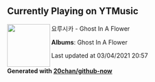 ## Currently Playing on YTMusic

[<img align="left" width="100" src="https://lh3.googleusercontent.com/Qp_TrHwXUl7FsxB6XYrT7Ci2MGMABcdEKqGakA0tXsiYfekO-3gXaqeC1CeokQ1snkL45w7VCPyRPDVi">](https://music.youtube.com/watch?v=qaOPHnbaBdM)

요루시카 - Ghost In A Flower

**Albums**: Ghost In A Flower

Last updated at 03/04/2021 20:57

#### Generated with [20chan/github-now](https://github.com/20chan/github-now)


<!--
**20chan/20chan** is a ✨ _special_ ✨ repository because its `README.md` (this file) appears on your GitHub profile.

Here are some ideas to get you started:

- 🔭 I’m currently working on ...
- 🌱 I’m currently learning ...
- 👯 I’m looking to collaborate on ...
- 🤔 I’m looking for help with ...
- 💬 Ask me about ...
- 📫 How to reach me: ...
- 😄 Pronouns: ...
- ⚡ Fun fact: ...
-->
